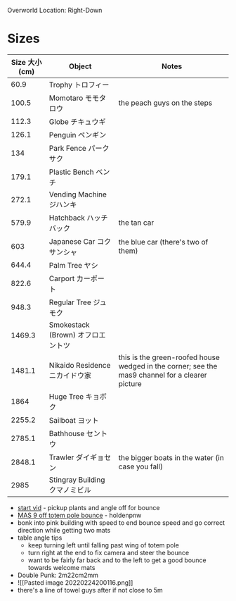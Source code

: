 Overworld Location: Right-Down
# Sizes
| Size 大小 (cm) | Object            | Notes                                                                                           |
| --------- | ----------------- | ----------------------------------------------------------------------------------------------- |
| 60.9      | Trophy トロフィー           |                                                                                                 |
| 100.5     | Momotaro モモタロウ         | the peach guys on the steps                                                                     |
| 112.3     | Globe チキュウギ            |                                                                                                 |
| 126.1     | Penguin ペンギン          |                                                                                                 |
| 134       | Park Fence パークサク       |                                                                                                 |
| 179.1     | Plastic Bench ベンチ    |                                                                                                 |
| 272.1     | Vending Machine ジハンキ  |                                                                                                 |
| 579.9     | Hatchback ハッチバック        | the tan car                                                                                     |
| 603       | Japanese Car コクサンシャ     | the blue car (there's two of them)                                                              |
| 644.4     | Palm Tree ヤシ        |                                                                                                 |
| 822.6     | Carport カーポート          |                                                                                                 |
| 948.3     | Regular Tree ジュモク     |                                                                                                 |
| 1469.3    | Smokestack (Brown) オフロエントツ       |                                                                                                 |
| 1481.1    | Nikaido Residence ニカイドウ家 | this is the green-roofed house wedged in the corner; see the mas9 channel for a clearer picture |
| 1864      | Huge Tree キョボク        |                                                                                                 |
| 2255.2    | Sailboat ヨット         |                                                                                                 |
| 2785.1    | Bathhouse セントウ        |                                                                                                 |
| 2848.1    | Trawler ダイギョセン          | the bigger boats in the water (in case you fall)                                                |
| 2985      | Stingray Building クマノミビル |                                                                                                 |

- [start vid](https://clips.twitch.tv/FaithfulEntertainingPineapplePanicBasket-v4Hh6efq4XU6xftb) - pickup plants and angle off for bounce
- [MAS 9 off totem pole bounce](https://clips.twitch.tv/AggressiveAliveGuanacoNerfBlueBlaster-w2kXDAmWNtFpDl2j) - holdenpnw 
- bonk into pink building with speed to end bounce speed and go correct direction while getting two mats 
- table angle tips
	- keep turning left until falling past wing of totem pole
	- turn right at the end to fix camera and steer the bounce
	- want to be fairly far back and to the left to get a good bounce towards welcome mats
- Double Punk: 2m22cm2mm
- ![[Pasted image 20220224200116.png]]
- there's a line of towel guys after if not close to 5m